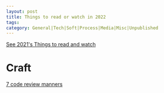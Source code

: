 ```yaml
---
layout: post
title: Things to read or watch in 2022
tags: 
category: General|Tech|Soft|Process|Media|Misc|Unpublished
---
```


[See 2021's Things to read and watch](http://blog.markpearl.co.za/Things-to-read-and-watch-in-2021)  

# Craft

[7 code review manners](https://reutsharabani.medium.com/the-7-code-review-manners-f0f0eef4d3e5)
